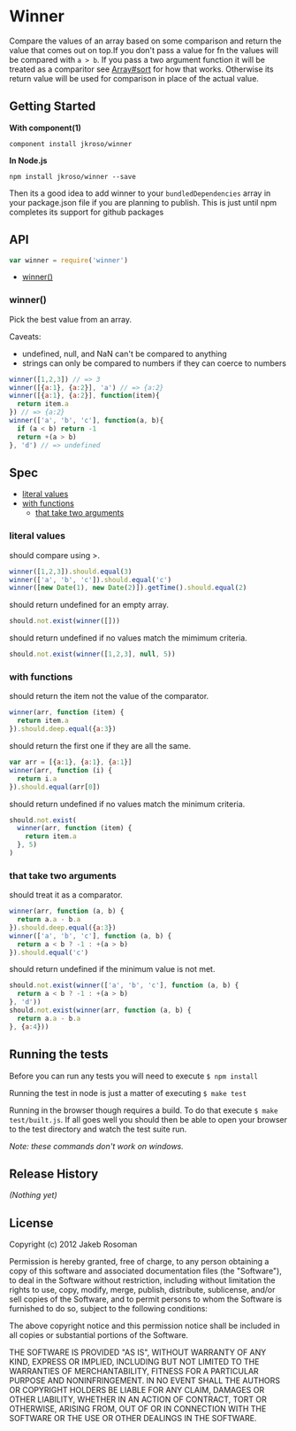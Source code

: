 # Winner

Compare the values of an array based on some comparison and return the value that comes out on top.If you don't pass a value for fn the values will be compared with `a > b`. If you pass a two argument function it will be treated as a comparitor see [Array#sort](https://developer.mozilla.org/en-US/docs/JavaScript/Reference/Global_Objects/Array/sort) for how that works. Otherwise its return value will be used for comparison in place of the actual value.

## Getting Started

__With component(1)__ 

`component install jkroso/winner`

__In Node.js__ 

`npm install jkroso/winner --save`

Then its a good idea to add winner to your `bundledDependencies` array in your package.json file if you are planning to publish. This is just until npm completes its support for github packages 

## API

```javascript
var winner = require('winner')
```
  - [winner()](#winner)

### winner()

  Pick the best value from an array.
  
  Caveats:
    
  - undefined, null, and NaN can't be compared to anything
  - strings can only be compared to numbers if they can coerce to numbers 
    
```js
winner([1,2,3]) // => 3
winner([{a:1}, {a:2}], 'a') // => {a:2}
winner([{a:1}, {a:2}], function(item){
  return item.a
}) // => {a:2}
winner(['a', 'b', 'c'], function(a, b){
  if (a < b) return -1
  return +(a > b)
}, 'd') // => undefined
```

## Spec
   - [literal values](#literal-values)
   - [with functions](#with-functions)
     - [that take two arguments](#with-functions-that-take-two-arguments)
<a name=""></a>
 
<a name="literal-values"></a>
### literal values
should compare using >.

```js
winner([1,2,3]).should.equal(3)
winner(['a', 'b', 'c']).should.equal('c')
winner([new Date(1), new Date(2)]).getTime().should.equal(2)
```

should return undefined for an empty array.

```js
should.not.exist(winner([]))
```

should return undefined if no values match the mimimum criteria.

```js
should.not.exist(winner([1,2,3], null, 5))
```

<a name="with-functions"></a>
### with functions
should return the item not the value of the comparator.

```js
winner(arr, function (item) {
  return item.a
}).should.deep.equal({a:3})
```

should return the first one if they are all the same.

```js
var arr = [{a:1}, {a:1}, {a:1}]
winner(arr, function (i) {
  return i.a
}).should.equal(arr[0])
```

should return undefined if no values match the minimum criteria.

```js
should.not.exist(
  winner(arr, function (item) {
    return item.a
  }, 5)
)
```

<a name="with-functions-that-take-two-arguments"></a>
### that take two arguments
should treat it as a comparator.

```js
winner(arr, function (a, b) {
  return a.a - b.a
}).should.deep.equal({a:3})
winner(['a', 'b', 'c'], function (a, b) {
  return a < b ? -1 : +(a > b)
}).should.equal('c')
```

should return undefined if the minimum value is not met.

```js
should.not.exist(winner(['a', 'b', 'c'], function (a, b) {
  return a < b ? -1 : +(a > b)
}, 'd'))
should.not.exist(winner(arr, function (a, b) {
  return a.a - b.a
}, {a:4}))
```

## Running the tests

Before you can run any tests you will need to execute `$ npm install`

Running the test in node is just a matter of executing `$ make test`

Running in the browser though requires a build. To do that execute `$ make test/built.js`. If all goes well you should then be able to open your browser to the test directory and watch the test suite run.

_Note: these commands don't work on windows._ 

## Release History
_(Nothing yet)_

## License
Copyright (c) 2012 Jakeb Rosoman

Permission is hereby granted, free of charge, to any person
obtaining a copy of this software and associated documentation
files (the "Software"), to deal in the Software without
restriction, including without limitation the rights to use,
copy, modify, merge, publish, distribute, sublicense, and/or sell
copies of the Software, and to permit persons to whom the
Software is furnished to do so, subject to the following
conditions:

The above copyright notice and this permission notice shall be
included in all copies or substantial portions of the Software.

THE SOFTWARE IS PROVIDED "AS IS", WITHOUT WARRANTY OF ANY KIND,
EXPRESS OR IMPLIED, INCLUDING BUT NOT LIMITED TO THE WARRANTIES
OF MERCHANTABILITY, FITNESS FOR A PARTICULAR PURPOSE AND
NONINFRINGEMENT. IN NO EVENT SHALL THE AUTHORS OR COPYRIGHT
HOLDERS BE LIABLE FOR ANY CLAIM, DAMAGES OR OTHER LIABILITY,
WHETHER IN AN ACTION OF CONTRACT, TORT OR OTHERWISE, ARISING
FROM, OUT OF OR IN CONNECTION WITH THE SOFTWARE OR THE USE OR
OTHER DEALINGS IN THE SOFTWARE.
